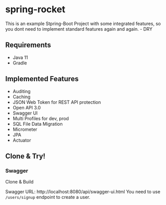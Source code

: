 # spring-rocket

This is an example Stpring-Boot Project with some integrated features, so you dont need to implement standard features again and again. - DRY

## Requirements ##
* Java 11
* Gradle

## Implemented Features ##

* Auditing
* Caching
* JSON Web Token for REST API protection
* Open API 3.0
* Swagger UI
* Multi Profiles for dev, prod
* SQL File Data Migration
* Micrometer
* JPA
* Actuator

## Clone & Try! ##

### Swagger ###
Clone & Build

Swagger URL: http://localhost:8080/api/swagger-ui.html
You need to use ``/users/signup`` endpoint to create a user.

